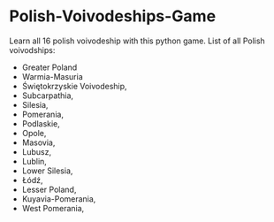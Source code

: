 # Polish-Voivodeships-Game
Learn all 16 polish voivodeship with this python game.
List of all Polish voivodships:

- Greater Poland
- Warmia-Masuria
- Świętokrzyskie Voivodeship,
- Subcarpathia,
- Silesia,
- Pomerania,
- Podlaskie,
- Opole,
- Masovia,
- Lubusz,
- Lublin,
- Lower Silesia,
- Łódź,
- Lesser Poland,
- Kuyavia-Pomerania,
- West Pomerania,
